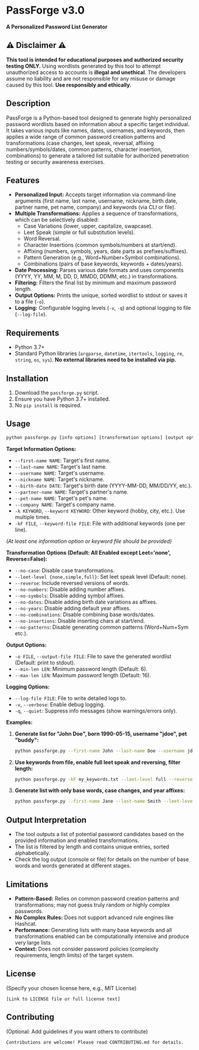 # PassForge v3.0

**A Personalized Password List Generator**

## ⚠️ Disclaimer ⚠️

**This tool is intended for educational purposes and authorized security testing ONLY.** Using wordlists generated by this tool to attempt unauthorized access to accounts is **illegal and unethical**. The developers assume no liability and are not responsible for any misuse or damage caused by this tool. **Use responsibly and ethically.**

## Description

PassForge is a Python-based tool designed to generate highly personalized password wordlists based on information about a specific target individual. It takes various inputs like names, dates, usernames, and keywords, then applies a wide range of common password creation patterns and transformations (case changes, leet speak, reversal, affixing numbers/symbols/dates, common patterns, character insertion, combinations) to generate a tailored list suitable for authorized penetration testing or security awareness exercises.

## Features

* **Personalized Input:** Accepts target information via command-line arguments (first name, last name, username, nickname, birth date, partner name, pet name, company) and keywords (via CLI or file).
* **Multiple Transformations:** Applies a sequence of transformations, which can be selectively disabled:
    * Case Variations (lower, upper, capitalize, swapcase).
    * Leet Speak (simple or full substitution levels).
    * Word Reversal.
    * Character Insertions (common symbols/numbers at start/end).
    * Affixing (numbers, symbols, years, date parts as prefixes/suffixes).
    * Pattern Generation (e.g., Word+Number+Symbol combinations).
    * Combinations (pairs of base keywords, keywords + dates/years).
* **Date Processing:** Parses various date formats and uses components (YYYY, YY, MM, M, DD, D, MMDD, DDMM, etc.) in transformations.
* **Filtering:** Filters the final list by minimum and maximum password length.
* **Output Options:** Prints the unique, sorted wordlist to stdout or saves it to a file (`-o`).
* **Logging:** Configurable logging levels (`-v`, `-q`) and optional logging to file (`--log-file`).

## Requirements

* Python 3.7+
* Standard Python libraries (`argparse`, `datetime`, `itertools`, `logging`, `re`, `string`, `os`, `sys`). **No external libraries need to be installed via pip.**

## Installation

1.  Download the `passforge.py` script.
2.  Ensure you have Python 3.7+ installed.
3.  No `pip install` is required.

## Usage

```bash
python passforge.py [info options] [transformation options] [output options]
```

**Target Information Options:**

* `--first-name NAME`: Target's first name.
* `--last-name NAME`: Target's last name.
* `--username NAME`: Target's username.
* `--nickname NAME`: Target's nickname.
* `--birth-date DATE`: Target's birth date (YYYY-MM-DD, MM/DD/YY, etc.).
* `--partner-name NAME`: Target's partner's name.
* `--pet-name NAME`: Target's pet's name.
* `--company NAME`: Target's company name.
* `-k KEYWORD`, `--keyword KEYWORD`: Other keyword (hobby, city, etc.). Use multiple times.
* `-kF FILE`, `--keyword-file FILE`: File with additional keywords (one per line).

*(At least one information option or keyword file should be provided)*

**Transformation Options (Default: All Enabled except Leet='none', Reverse=False):**

* `--no-case`: Disable case transformations.
* `--leet-level {none,simple,full}`: Set leet speak level (Default: none).
* `--reverse`: Include reversed versions of words.
* `--no-numbers`: Disable adding number affixes.
* `--no-symbols`: Disable adding symbol affixes.
* `--no-dates`: Disable adding birth date variations as affixes.
* `--no-years`: Disable adding default year affixes.
* `--no-combinations`: Disable combining base words/dates.
* `--no-insertions`: Disable inserting chars at start/end.
* `--no-patterns`: Disable generating common patterns (Word+Num+Sym etc.).

**Output Options:**

* `-o FILE`, `--output-file FILE`: File to save the generated wordlist (Default: print to stdout).
* `--min-len LEN`: Minimum password length (Default: 6).
* `--max-len LEN`: Maximum password length (Default: 16).

**Logging Options:**

* `--log-file FILE`: File to write detailed logs to.
* `-v`, `--verbose`: Enable debug logging.
* `-q`, `--quiet`: Suppress info messages (show warnings/errors only).

**Examples:**

1.  **Generate list for "John Doe", born 1990-05-15, username "jdoe", pet "buddy":**
    ```bash
    python passforge.py --first-name John --last-name Doe --username jdoe --birth-date 1990-05-15 --pet-name buddy -o john_doe_list.txt
    ```

2.  **Use keywords from file, enable full leet speak and reversing, filter length:**
    ```bash
    python passforge.py -kF my_keywords.txt --leet-level full --reverse --min-len 8 --max-len 12
    ```

3.  **Generate list with only base words, case changes, and year affixes:**
    ```bash
    python passforge.py --first-name Jane --last-name Smith --leet-level none --no-reverse --no-numbers --no-symbols --no-dates --no-combinations --no-insertions --no-patterns
    ```

## Output Interpretation

* The tool outputs a list of potential password candidates based on the provided information and enabled transformations.
* The list is filtered by length and contains unique entries, sorted alphabetically.
* Check the log output (console or file) for details on the number of base words and words generated at different stages.

## Limitations

* **Pattern-Based:** Relies on common password creation patterns and transformations; may not guess truly random or highly complex passwords.
* **No Complex Rules:** Does not support advanced rule engines like Hashcat.
* **Performance:** Generating lists with many base keywords and all transformations enabled can be computationally intensive and produce very large lists.
* **Context:** Does not consider password policies (complexity requirements, length limits) of the target system.

## License

(Specify your chosen license here, e.g., MIT License)

```
[Link to LICENSE file or full license text]
```

## Contributing

(Optional: Add guidelines if you want others to contribute)

```
Contributions are welcome! Please read CONTRIBUTING.md for details.
